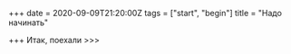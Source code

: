 +++
date = 2020-09-09T21:20:00Z
tags = ["start", "begin"]
title = "Надо начинать"

+++
Итак, поехали >>>